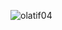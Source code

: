 <p><img align="left" src="https://github-readme-stats.vercel.app/api/top-langs?username=olatif04&show_icons=true&locale=en&layout=compact" alt="olatif04" /></p>